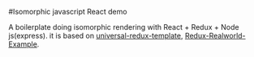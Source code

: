 #Isomorphic javascript React demo

A boilerplate doing isomorphic rendering with React + Redux + Node js(express).
it is based on [universal-redux-template](https://github.com/mz026/universal-redux-template/edit/master/README.md),
[Redux-Realworld-Example](https://github.com/rackt/redux/tree/master/examples/real-world).

